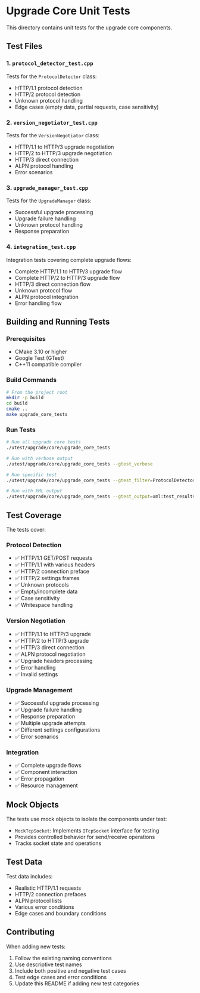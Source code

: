 # Upgrade Core Unit Tests

This directory contains unit tests for the upgrade core components.

## Test Files

### 1. `protocol_detector_test.cpp`
Tests for the `ProtocolDetector` class:
- HTTP/1.1 protocol detection
- HTTP/2 protocol detection
- Unknown protocol handling
- Edge cases (empty data, partial requests, case sensitivity)

### 2. `version_negotiator_test.cpp`
Tests for the `VersionNegotiator` class:
- HTTP/1.1 to HTTP/3 upgrade negotiation
- HTTP/2 to HTTP/3 upgrade negotiation
- HTTP/3 direct connection
- ALPN protocol handling
- Error scenarios

### 3. `upgrade_manager_test.cpp`
Tests for the `UpgradeManager` class:
- Successful upgrade processing
- Upgrade failure handling
- Unknown protocol handling
- Response preparation

### 4. `integration_test.cpp`
Integration tests covering complete upgrade flows:
- Complete HTTP/1.1 to HTTP/3 upgrade flow
- Complete HTTP/2 to HTTP/3 upgrade flow
- HTTP/3 direct connection flow
- Unknown protocol flow
- ALPN protocol integration
- Error handling flow

## Building and Running Tests

### Prerequisites
- CMake 3.10 or higher
- Google Test (GTest)
- C++11 compatible compiler

### Build Commands
```bash
# From the project root
mkdir -p build
cd build
cmake ..
make upgrade_core_tests
```

### Run Tests
```bash
# Run all upgrade core tests
./utest/upgrade/core/upgrade_core_tests

# Run with verbose output
./utest/upgrade/core/upgrade_core_tests --gtest_verbose

# Run specific test
./utest/upgrade/core/upgrade_core_tests --gtest_filter=ProtocolDetectorTest.*

# Run with XML output
./utest/upgrade/core/upgrade_core_tests --gtest_output=xml:test_results.xml
```

## Test Coverage

The tests cover:

### Protocol Detection
- ✅ HTTP/1.1 GET/POST requests
- ✅ HTTP/1.1 with various headers
- ✅ HTTP/2 connection preface
- ✅ HTTP/2 settings frames
- ✅ Unknown protocols
- ✅ Empty/incomplete data
- ✅ Case sensitivity
- ✅ Whitespace handling

### Version Negotiation
- ✅ HTTP/1.1 to HTTP/3 upgrade
- ✅ HTTP/2 to HTTP/3 upgrade
- ✅ HTTP/3 direct connection
- ✅ ALPN protocol negotiation
- ✅ Upgrade headers processing
- ✅ Error handling
- ✅ Invalid settings

### Upgrade Management
- ✅ Successful upgrade processing
- ✅ Upgrade failure handling
- ✅ Response preparation
- ✅ Multiple upgrade attempts
- ✅ Different settings configurations
- ✅ Error scenarios

### Integration
- ✅ Complete upgrade flows
- ✅ Component interaction
- ✅ Error propagation
- ✅ Resource management

## Mock Objects

The tests use mock objects to isolate the components under test:

- `MockTcpSocket`: Implements `ITcpSocket` interface for testing
- Provides controlled behavior for send/receive operations
- Tracks socket state and operations

## Test Data

Test data includes:
- Realistic HTTP/1.1 requests
- HTTP/2 connection prefaces
- ALPN protocol lists
- Various error conditions
- Edge cases and boundary conditions

## Contributing

When adding new tests:
1. Follow the existing naming conventions
2. Use descriptive test names
3. Include both positive and negative test cases
4. Test edge cases and error conditions
5. Update this README if adding new test categories 